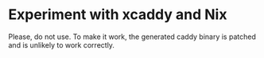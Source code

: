 # Experiment with xcaddy and Nix

Please, do not use. To make it work, the generated caddy binary is patched and
is unlikely to work correctly.
